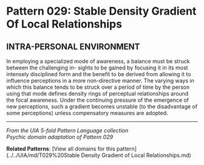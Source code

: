 # Pattern 029: Stable Density Gradient Of Local Relationships

## INTRA-PERSONAL ENVIRONMENT

In employing a specialized mode of awareness, a balance must be struck between the challenging in- sights to be gained by focusing it in its most intensely disciplined form and the benefit to be derived from allowing it to influence perceptions in a more non-directive manner. The varying ways in which this balance tends to be struck over a period of time by the person using that mode defines density rings of perceptual relationships around the focal awareness. Under the continuing pressure of the emergence of new perceptions, such a gradient becomes unstable (to the disadvantage of some perceptions) unless compensatory measures are adopted.

---

*From the UIA 5-fold Pattern Language collection*  
*Psychic domain adaptation of Pattern 029*

**Related Patterns**: [View all domains for this pattern](../../UIA/md/T029%20Stable Density Gradient of Local Relationships.md)
